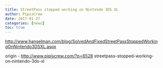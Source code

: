 ```yaml
---
title: StreetPass stopped working on Nintendo 3DS XL
author: PipisCrew
date: 2017-01-27
categories: [news]
toc: true
---
```


http://www.hanselman.com/blog/SolvedAndFixedStreetPassStoppedWorkingOnNintendo3DSXL.aspx

origin - http://www.pipiscrew.com/?p=6528 streetpass-stopped-working-on-nintendo-3ds-xl